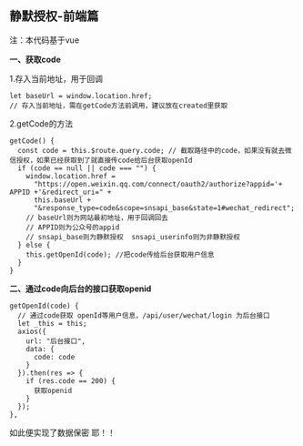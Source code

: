 ## 静默授权-前端篇 ##

注：本代码基于vue

**一、获取code**  

1.存入当前地址，用于回调  
  

	let baseUrl = window.location.href;  
	// 存入当前地址，需在getCode方法前调用，建议放在created里获取  
2.getCode的方法  


	getCode() {
      const code = this.$route.query.code; // 截取路径中的code，如果没有就去微信授权，如果已经获取到了就直接传code给后台获取openId
      if (code == null || code === "") {
        window.location.href =
          "https://open.weixin.qq.com/connect/oauth2/authorize?appid='+ APPID +'&redirect_uri=" +
          this.baseUrl +
          "&response_type=code&scope=snsapi_base&state=1#wechat_redirect";
		// baseUrl则为网站最初地址，用于回调回去
		// APPID则为公众号的appid
		// snsapi_base则为静默授权  snsapi_userinfo则为非静默授权
      } else {
        this.getOpenId(code); //把code传给后台获取用户信息
      }
    }

	
**二、通过code向后台的接口获取openid**  

	
	getOpenId(code) {
      // 通过code获取 openId等用户信息，/api/user/wechat/login 为后台接口
      let _this = this;
      axios({
        url: "后台接口",
        data: {
          code: code
        }
      }).then(res => {
        if (res.code == 200) {
          获取openid
        } 
      });
    },

如此便实现了数据保密 耶！！
   